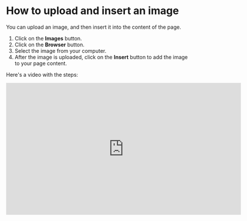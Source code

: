 # How to upload and insert an image
<!-- position: 3 -->

You can upload an image, and then insert it into the content of the page.

1. Click on the **Images** button.
2. Click on the **Browser**  button.
3. Select the image from your computer.
4. After the image is uploaded, click on the **Insert** button to add the image to your page content.

Here's a video with the steps:
<div class="videoWrapper">
	<iframe width="640" height="360" src="https://www.youtube.com/embed/53UTSO_aQg0?rel=0&amp;showinfo=0" frameborder="0" allow="accelerometer; autoplay; encrypted-media; gyroscope; picture-in-picture" allowfullscreen></iframe>
</div>
